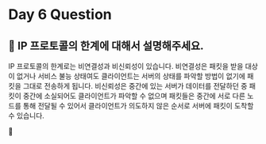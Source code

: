 # Day 6 Question



## :memo: IP 프로토콜의 한계에 대해서 설명해주세요.

IP 프로토콜의 한계로는 비연결성과 비신뢰성이 있습니다. 비연결성은 패킷을 받을 대상이 없거나 서비스 불능 상태여도 클라이언트는 서버의 상태를 파악할 방법이 없기에 패킷을 그대로 전송하게 됩니다.
비신뢰성은 중간에 있는 서버가 데이터를 전달하던 중 패킷이 중간에 소실되어도 클라이언트가 파악할 수 없으며 패킷들은 중간에 서로 다른 노드를 통해 전달될 수 있어서 클라이언트가 의도하지 않은 순서로 서버에 패킷이 도착할 수 있습니다.

:rocket: